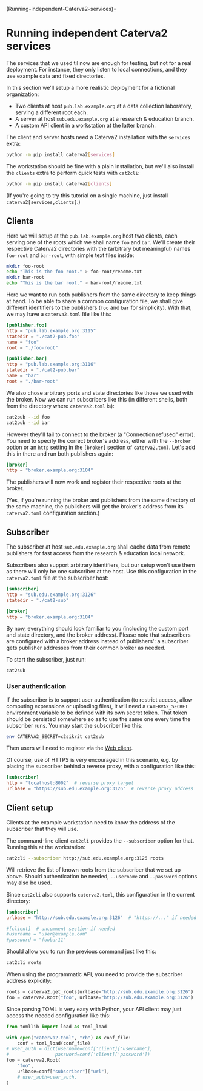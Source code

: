 (Running-independent-Caterva2-services)=
# Running independent Caterva2 services

The services that we used til now are enough for testing, but not for a real deployment.  For instance, they only listen to local connections, and they use example data and fixed directories.

In this section we'll setup a more realistic deployment for a fictional organization:

- Two clients at host `pub.lab.example.org` at a data collection laboratory, serving a different root each.
- A server at host `sub.edu.example.org` at a research & education branch.
- A custom API client in a workstation at the latter branch.

The client and server hosts need a Caterva2 installation with the `services` extra:

```sh
python -m pip install caterva2[services]
```

The workstation should be fine with a plain installation, but we'll also install the `clients` extra to perform quick tests with `cat2cli`:

```sh
python -m pip install caterva2[clients]
```

(If you're going to try this tutorial on a single machine, just install `caterva2[services,clients]`.)

## Clients

Here we will setup at the `pub.lab.example.org` host two clients, each serving one of the roots which we shall name `foo` and `bar`.  We'll create their respective Caterva2 directories with the (arbitrary but meaningful) names `foo-root` and `bar-root`, with simple text files inside:

```sh
mkdir foo-root
echo "This is the foo root." > foo-root/readme.txt
mkdir bar-root
echo "This is the bar root." > bar-root/readme.txt
```

Here we want to run both publishers from the same directory to keep things at hand.  To be able to share a common configuration file, we shall give different identifiers to the publishers (`foo` and `bar` for simplicity).  With that, we may have a `caterva2.toml` file like this:

```toml
[publisher.foo]
http = "pub.lab.example.org:3115"
statedir = "./cat2-pub.foo"
name = "foo"
root = "./foo-root"

[publisher.bar]
http = "pub.lab.example.org:3116"
statedir = "./cat2-pub.bar"
name = "bar"
root = "./bar-root"
```

We also chose arbitrary ports and state directories like those we used with the broker.  Now we can run subscribers like this (in different shells, both from the directory where `caterva2.toml` is):

```sh
cat2pub --id foo
cat2pub --id bar
```

However they'll fail to connect to the broker (a "Connection refused" error).  You need to specify the correct broker's address, either with the `--broker` option or an `http` setting in the `[broker]` section of `caterva2.toml`.  Let's add this in there and run both publishers again:

```toml
[broker]
http = "broker.example.org:3104"
```

The publishers will now work and register their respective roots at the broker.

(Yes, if you're running the broker and publishers from the same directory of the same machine, the publishers will get the broker's address from its `caterva2.toml` configuration section.)

## Subscriber

The subscriber at host `sub.edu.example.org` shall cache data from remote publishers for fast access from the research & education local network.

Subscribers also support arbitrary identifiers, but our setup won't use them as there will only be one subscriber at the host.  Use this configuration in the `caterva2.toml` file at the subscriber host:

```toml
[subscriber]
http = "sub.edu.example.org:3126"
statedir = "./cat2-sub"

[broker]
http = "broker.example.org:3104"
```

By now, everything should look familiar to you (including the custom port and state directory, and the broker address).  Please note that subscribers are configured with a broker address instead of publishers': a subscriber gets publisher addresses from their common broker as needed.

To start the subscriber, just run:

```sh
cat2sub
```

### User authentication

If the subscriber is to support user authentication (to restrict access, allow computing expressions or uploading files), it will need a `CATERVA2_SECRET` environment variable to be defined with its own secret token.  That token should be persisted somewhere so as to use the same one every time the subscriber runs. You may start the subscriber like this:

```sh
env CATERVA2_SECRET=c2sikrit cat2sub
```

Then users will need to register via the [Web client](Using-the-Web-client).

Of course, use of HTTPS is very encouraged in this scenario, e.g. by placing the subscriber behind a reverse proxy, with a configuration like this:

```toml
[subscriber]
http = "localhost:8002"  # reverse proxy target
urlbase = "https://sub.edu.example.org:3126"  # reverse proxy address
```

## Client setup

Clients at the example workstation need to know the address of the subscriber that they will use.

The command-line client `cat2cli` provides the `--subscriber` option for that.  Running this at the workstation:

```sh
cat2cli --subscriber http://sub.edu.example.org:3126 roots
```

Will retrieve the list of known roots from the subscriber that we set up above.  Should authentication be needed, `--username` and `--password` options may also be used.

Since `cat2cli` also supports `caterva2.toml`, this configuration in the current directory:

```toml
[subscriber]
urlbase = "http://sub.edu.example.org:3126"  # "https://..." if needed

#[client]  # uncomment section if needed
#username = "user@example.com"
#password = "foobar11"
```

Should allow you to run the previous command just like this:

```sh
cat2cli roots
```

When using the programmatic API, you need to provide the subscriber address explicitly:

```python
roots = caterva2.get_roots(urlbase="http://sub.edu.example.org:3126")
foo = caterva2.Root("foo", urlbase="http://sub.edu.example.org:3126")
```

Since parsing TOML is very easy with Python, your API client may just access the needed configuration like this:

``` python
from tomllib import load as toml_load

with open("caterva2.toml", "rb") as conf_file:
    conf = toml_load(conf_file)
# user_auth = dict(username=conf['client]['username'],
#                 password=conf['client]['password'])
foo = caterva2.Root(
    "foo",
    urlbase=conf["subscriber"]["url"],
    # user_auth=user_auth,
)
```
